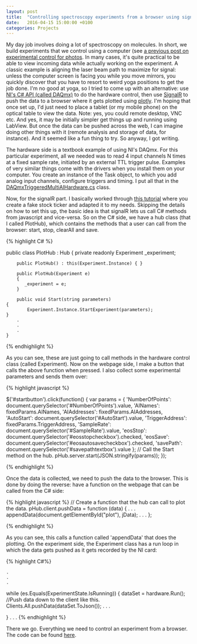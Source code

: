 ```yaml
---
layout: post
title:  "Controlling spectroscopy experiments from a browser using signalR"
date:   2016-04-15 15:00:00 +0100
categories: Projects
---
```


My day job involves doing a lot of spectroscopy on molecules. In short, we build experiments that we control using a computer (see [a previous post on experimental control for photos]. In many cases, it's quite practical to be able to view incoming data while actually working on the experiment. A classic example is aligning the laser beam path to maximize for signal: unless the computer screen is facing you while you move mirrors, you quickly discover that you have to resort to weird yoga positions to get the job done. I'm no good at yoga, so I tried to come up with an alternative: use [NI's C# API (called DAQmx)] to do the hardware control, then use [SignalR] to push the data to a browser where it gets plotted using [plotly]. I'm hoping that once set up, I'd just need to place a tablet (or my mobile phone) on the optical table to view the data. Note: yes, you could remote desktop, VNC etc. And yes, it may be initially simpler get things up and running using LabView. But once the data can be pushed across the web, I can imagine doing other things with it (remote analysis and storage of data, for instance). And it seemed like a fun thing to try. So anyway, I got writing.

The hardware side is a textbook example of using NI's DAQmx. For this particular experiment, all we needed was to read 4 input channels N times at a fixed sample rate, initiated by an external TTL trigger pulse. Examples of very similar things come with the drivers when you install them on your computer. You create an instance of the Task object, to which you add analog input channels, configure triggers and timing. I put all that in the [DAQmxTriggeredMultiAIHardware.cs] class.

Now, for the signalR part. I basically worked through [this tutorial] where you create a fake stock ticker and adapted it to my needs. Skipping the details on how to set this up, the basic idea is that signalR lets us call C# methods from javascript and vice-versa. So on the C# side, we have a hub class (that I called PlotHub), which contains the methods that a user can call from the browser: start, stop, clearAll and save. 

{% highlight C# %}

public class PlotHub : Hub
	{
        private readonly Experiment _experiment;

        public PlotHub() : this(Experiment.Instance) { }

        public PlotHub(Experiment e)
        {
           _experiment = e;
        }

        public void Start(string parameters)
	{
            Experiment.Instance.StartExperiment(parameters);
	}
		.
		.
		.
	}

{% endhighlight %}

As you can see, these are just going to call methods in the hardware control class (called Experiment). Now on the webpage side, I make a button that calls the above function when pressed. I also collect some experimental parameters and sends them over:

{% highlight javascript %}

$('#startbutton').click(function() {
    var params = {
        'NumberOfPoints': document.querySelector('#NumberOfPoints').value,
        'AINames': fixedParams.AINames,
        'AIAddresses': fixedParams.AIAddresses,
        'AutoStart': document.querySelector('#AutoStart').value,
        'TriggerAddress': fixedParams.TriggerAddress,
        'SampleRate': document.querySelector('#SampleRate').value,
        'eosStop': document.querySelector('#eosstopcheckbox').checked,
        'eosSave': document.querySelector('#eosautosavecheckbox').checked,
        'savePath': document.querySelector('#savepathtextbox').value
    };
    // Call the Start method on the hub.
    pHub.server.start(JSON.stringify(params));
});

{% endhighlight %}

Once the data is collected, we need to push the data to the browser. This is done by doing the reverse: have a function on the webpage that can be called from the C# side:

{% highlight javascript %}
// Create a function that the hub can call to plot the data.
pHub.client.pushData = function (data) {
        .
        .
        .
    appendData(document.getElementById("plot"), jData);
        .
        .
        .
};

{% endhighlight %}

As you can see, this calls a function called 'appendData' that does the plotting.
On the experiment side, the Experiment class has a run loop in which the data gets pushed as it gets recorded by the NI card:

{% highlight C#%}

    .
    .
    .
while (es.Equals(ExperimentState.IsRunning))
{
    dataSet = hardware.Run();
    //Push data down to the client like this.
    Clients.All.pushData(dataSet.ToJson());
    .
    .
    .
            
} 
    .
    .
    .
{% endhighlight %}

There we go. Everything we need to control an experiment from a browser. The code can be found [here].

[a previous post on experimental control for photos]: /projects/2016/02/26/iChopin.html
[NI's C# API (called DAQmx)]: https://www.ni.com/dataacquisition/nidaqmx.htm
[SignalR]: http://www.asp.net/signalr
[plotly]: https://plot.ly/javascript/
[DAQmxTriggeredMultiAIHardware.cs]: https://github.com/Stok/EDMPlotter/blob/master/DAQ/DAQmxTriggeredMultiAIHardware.cs
[this tutorial]: http://www.asp.net/signalr/overview/getting-started/tutorial-server-broadcast-with-signalr
[here]: https://github.com/Stok/SRExpCtrl

